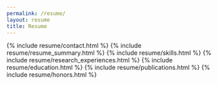 ```yaml
---
permalink: /resume/
layout: resume
title: Resume
---
```


{% include resume/contact.html %}
{% include resume/resume_summary.html %}
{% include resume/skills.html %}
{% include resume/research_experiences.html %}
{% include resume/education.html %}
{% include resume/publications.html %}
{% include resume/honors.html %}
